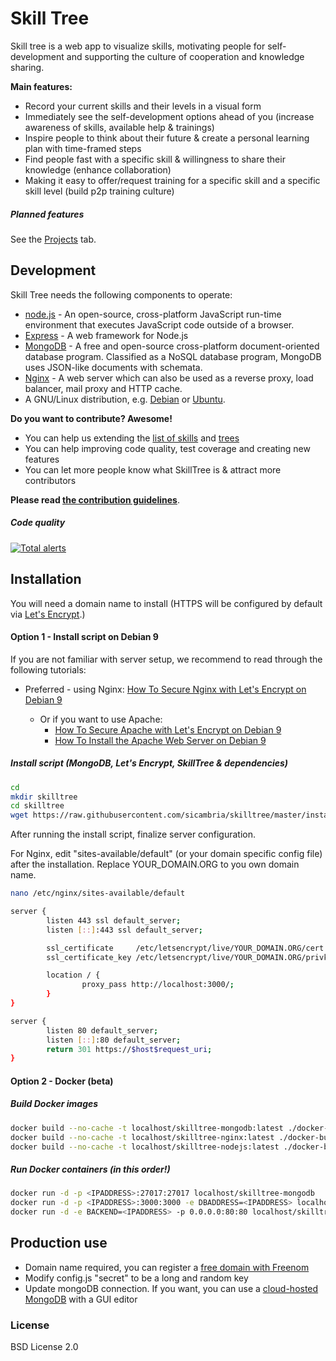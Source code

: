 # Skill Tree

Skill tree is a web app to visualize skills, motivating people for self-development and supporting the culture of cooperation and knowledge sharing.

**Main features:**
  - Record your current skills and their levels in a visual form
  - Immediately see the self-development options ahead of you (increase awareness of skills, available help & trainings)
  - Inspire people to think about their future & create a personal learning plan with time-framed steps
  - Find people fast with a specific skill & willingness to share their knowledge (enhance collaboration)
  - Making it easy to offer/request training for a specific skill and a specific skill level (build p2p training culture)

##### Planned features

See the [Projects](https://github.com/nokia/skilltree/projects) tab.

## Development

Skill Tree needs the following components to operate:

* [node.js] - An open-source, cross-platform JavaScript run-time environment that executes JavaScript code outside of a browser.
* [Express] - A web framework for Node.js
* [MongoDB] - A free and open-source cross-platform document-oriented database program. Classified as a NoSQL database program, MongoDB uses JSON-like documents with schemata.
* [Nginx] - A web server which can also be used as a reverse proxy, load balancer, mail proxy and HTTP cache.
* A GNU/Linux distribution, e.g. [Debian] or [Ubuntu].

**Do you want to contribute? Awesome!**

  * You can help us extending the [list of skills](https://github.com/nokia/skilltree/blob/master/assets/json/skills.json) and [trees](https://github.com/nokia/skilltree/blob/master/assets/json/trees.json)
  * You can help improving code quality, test coverage and creating new features
  * You can let more people know what SkillTree is & attract more contributors  

**Please read [the contribution guidelines](docs/contribute/CONTRIBUTING.md)**.


##### Code quality

[![Total alerts](https://img.shields.io/lgtm/alerts/g/nokia/skilltree.svg?logo=lgtm&logoWidth=18)](https://lgtm.com/projects/g/nokia/skilltree/alerts/)


## Installation

You will need a domain name to install (HTTPS will be configured by default via [Let's Encrypt].)

#### Option 1 - Install script on Debian 9

If you are not familiar with server setup, we recommend to read through the following tutorials:
* Preferred - using Nginx: [How To Secure Nginx with Let's Encrypt on Debian 9]


  * Or if you want to use Apache:
    * [How To Secure Apache with Let's Encrypt on Debian 9]
    * [How To Install the Apache Web Server on Debian 9]


##### Install script (MongoDB, Let's Encrypt, SkillTree & dependencies)
  ```sh
  cd
  mkdir skilltree
  cd skilltree
  wget https://raw.githubusercontent.com/sicambria/skilltree/master/install/skilltree_install_debian9.sh ; chmod +x skilltree_install_debian9.sh ; nano skilltree_install_debian9.sh
  ```


  After running the install script, finalize server configuration.

  For Nginx, edit "sites-available/default" (or your domain specific config file) after the installation. Replace YOUR_DOMAIN.ORG to you own domain name.

  ```sh
  nano /etc/nginx/sites-available/default
  ```


  ```sh
  server {
          listen 443 ssl default_server;
          listen [::]:443 ssl default_server;

          ssl_certificate     /etc/letsencrypt/live/YOUR_DOMAIN.ORG/cert.pem;
          ssl_certificate_key /etc/letsencrypt/live/YOUR_DOMAIN.ORG/privkey.pem;

          location / {
                  proxy_pass http://localhost:3000/;
          }
  }

  server {
          listen 80 default_server;
          listen [::]:80 default_server;
          return 301 https://$host$request_uri;
  }
  ```

#### Option 2 - Docker (beta)

##### Build Docker images

  ```sh
  docker build --no-cache -t localhost/skilltree-mongodb:latest ./docker-build/mongodb/
  docker build --no-cache -t localhost/skilltree-nginx:latest ./docker-build/nginx/
  docker build --no-cache -t localhost/skilltree-nodejs:latest ./docker-build/nodejs/
  ```

##### Run Docker containers (in this order!)

  ```sh
  docker run -d -p <IPADDRESS>:27017:27017 localhost/skilltree-mongodb
  docker run -d -p <IPADDRESS>:3000:3000 -e DBADDRESS=<IPADDRESS> localhost/skilltree-nodejs
  docker run -d -e BACKEND=<IPADDRESS> -p 0.0.0.0:80:80 localhost/skilltree-nginx
  ```

## Production use

  * Domain name required, you can register a [free domain with Freenom](https://www.freenom.com)
  * Modify config.js "secret" to be a long and random key
  * Update mongoDB connection. If you want, you can use a [cloud-hosted MongoDB](https://cloud.mongodb.com/) with a GUI editor


### License

BSD License 2.0


[//]: # (These are reference links used in the body of this note and get stripped out when the markdown processor does its job. There is no need to format nicely because it shouldn't be seen. Thanks SO - https://stackoverflow.com/questions/4823468/store-comments-in-markdown-syntax)

   [node.js]: <https://nodejs.org>
   [MongoDB]: <https://www.mongodb.com/>
   [Express]: <https://expressjs.com/>
   [Nginx]: <https://www.nginx.com/>
   [Visual Studio Code]: <https://code.visualstudio.com/>
   [Atom]: <https://github.com/atom/atom>
   [Debian]: <https://www.debian.org/>
   [Ubuntu]: <https://www.ubuntu.com/>
   [Let's Encrypt]: <https://letsencrypt.org/>
   [How To Secure Nginx with Let's Encrypt on Debian 9]: <https://www.digitalocean.com/community/tutorials/how-to-secure-nginx-with-let-s-encrypt-on-debian-9>
   [How To Secure Apache with Let's Encrypt on Debian 9]: <https://www.digitalocean.com/community/tutorials/how-to-secure-apache-with-let-s-encrypt-on-debian-9>
   [How To Install the Apache Web Server on Debian 9]: <https://www.digitalocean.com/community/tutorials/how-to-install-the-apache-web-server-on-debian-9>
